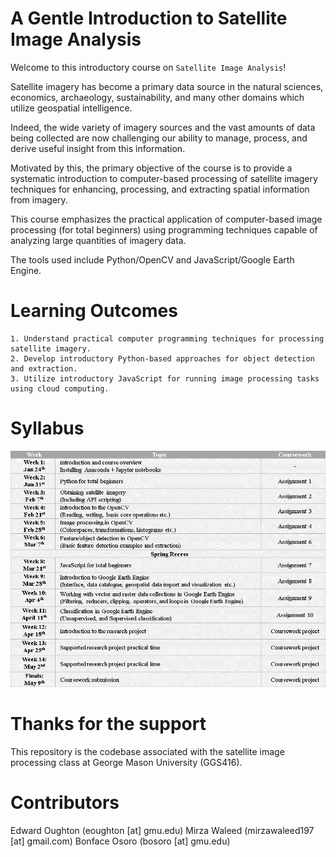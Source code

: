 A Gentle Introduction to Satellite Image Analysis
=================================================

Welcome to this introductory course on `Satellite Image Analysis`!

Satellite imagery has become a primary data source in the natural sciences, economics,
archaeology, sustainability, and many other domains which utilize geospatial intelligence.

Indeed, the wide variety of imagery sources and the vast amounts of data being collected
are now challenging our ability to manage, process, and derive useful insight from this
information.

Motivated by this, the primary objective of the course is to provide a
systematic introduction to computer-based processing of satellite imagery techniques
for enhancing, processing, and extracting spatial information from imagery.

This course emphasizes the practical application of computer-based image processing
(for total beginners) using programming techniques capable of analyzing large quantities
of imagery data.

The tools used include Python/OpenCV and JavaScript/Google Earth Engine.

Learning Outcomes
=================

    1. Understand practical computer programming techniques for processing satellite imagery.
    2. Develop introductory Python-based approaches for object detection and extraction.
    3. Utilize introductory JavaScript for running image processing tasks using cloud computing.

Syllabus
========
<p align="center">
  <img src="/syllabus/format.png", width="800" />
</p>

Thanks for the support
======================

This repository is the codebase associated with the satellite image processing class at George
Mason University (GGS416).

Contributors
============
Edward Oughton (eoughton [at] gmu.edu)
Mirza Waleed (mirzawaleed197 [at] gmail.com)
Bonface Osoro (bosoro [at] gmu.edu)
